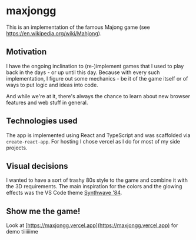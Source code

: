 # maxjongg

This is an implementation of the famous Majong game (see https://en.wikipedia.org/wiki/Mahjong).

## Motivation

I have the ongoing inclination to (re-)implement games that I used to play back in the days - or up until this day. Because with every such implementation, I figure out some mechanics - be it of the game itself or of ways to put logic and ideas into code.

And while we're at it, there's always the chance to learn about new browser features and web stuff in general.

## Technologies used

The app is implemented using React and TypeScript and was scaffolded via `create-react-app`.
For hosting I chose vercel as I do for most of my side projects.

## Visual decisions

I wanted to have a sort of trashy 80s style to the game and combine it with the 3D requirements. The main inspiration for the colors and the glowing effects was the VS Code theme [Synthwave '84](https://github.com/robb0wen/synthwave-vscode).

## Show me the game!

Look at [https://maxjongg.vercel.app](https://maxjongg.vercel.app) for demo tiiiiiime
